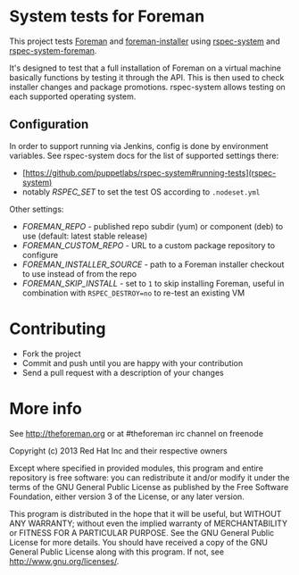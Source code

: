 # System tests for Foreman

This project tests [Foreman](http://theforeman.org) and
[foreman-installer](https://github.com/theforeman/foreman-installer) using
[rspec-system](https://github.com/puppetlabs/rspec-system) and
[rspec-system-foreman](https://github.com/domcleal/rspec-system-foreman).

It's designed to test that a full installation of Foreman on a virtual machine
basically functions by testing it through the API.  This is then used to check
installer changes and package promotions.  rspec-system allows testing on each
supported operating system.

## Configuration

In order to support running via Jenkins, config is done by environment
variables.  See rspec-system docs for the list of supported settings there:

* [https://github.com/puppetlabs/rspec-system#running-tests](rspec-system)
* notably *RSPEC_SET* to set the test OS according to `.nodeset.yml`

Other settings:

* *FOREMAN_REPO* - published repo subdir (yum) or component (deb) to use
  (default: latest stable release)
* *FOREMAN_CUSTOM_REPO* - URL to a custom package repository to configure
* *FOREMAN_INSTALLER_SOURCE* - path to a Foreman installer checkout to use
  instead of from the repo
* *FOREMAN_SKIP_INSTALL* - set to `1` to skip installing Foreman, useful in
  combination with `RSPEC_DESTROY=no` to re-test an existing VM

# Contributing

* Fork the project
* Commit and push until you are happy with your contribution
* Send a pull request with a description of your changes

# More info

See http://theforeman.org or at #theforeman irc channel on freenode

Copyright (c) 2013 Red Hat Inc and their respective owners

Except where specified in provided modules, this program and entire
repository is free software: you can redistribute it and/or modify
it under the terms of the GNU General Public License as published by
the Free Software Foundation, either version 3 of the License, or
any later version.

This program is distributed in the hope that it will be useful,
but WITHOUT ANY WARRANTY; without even the implied warranty of
MERCHANTABILITY or FITNESS FOR A PARTICULAR PURPOSE.  See the
GNU General Public License for more details.
You should have received a copy of the GNU General Public License
along with this program.  If not, see <http://www.gnu.org/licenses/>.
